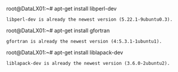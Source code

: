 root@DataLX01:~# apt-get install libperl-dev
~~~
libperl-dev is already the newest version (5.22.1-9ubuntu0.3).
~~~
root@DataLX01:~# apt-get install gfortran
~~~
gfortran is already the newest version (4:5.3.1-1ubuntu1).
~~~
root@DataLX01:~# apt-get install liblapack-dev
~~~
liblapack-dev is already the newest version (3.6.0-2ubuntu2).
~~~
